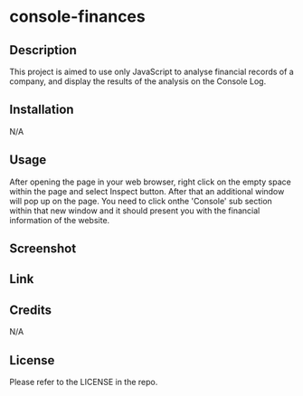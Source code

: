 # console-finances

## Description

This project is aimed to use only JavaScript to analyse financial records of a company, and display the results of the analysis on the Console Log.

## Installation

N/A

## Usage

After opening the page in your web browser, right click on the empty space within the page and select Inspect button. After that an additional window will pop up on the page. You need to click onthe 'Console' sub section within that new window and it should present you with the financial information of the website.

## Screenshot



## Link



## Credits

N/A

## License

Please refer to the LICENSE in the repo.